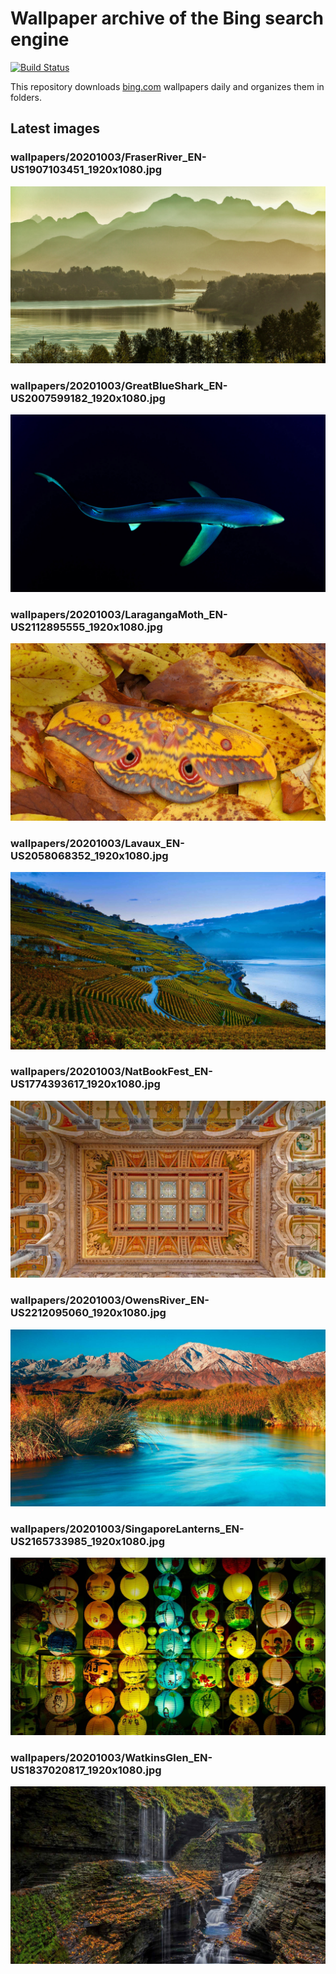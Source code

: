 # Wallpaper archive of the Bing search engine

[![Build Status](https://travis-ci.org/kijart/bing-daily-images-dl.svg?branch=wallpapers)](https://travis-ci.org/kijart/bing-daily-images-dl)

This repository downloads [bing.com](https://www.bing.com) wallpapers daily and organizes them in folders.

## Latest images

<!-- Wallpapers -->

### wallpapers/20201003/FraserRiver_EN-US1907103451_1920x1080.jpg

![wallpapers/20201003/FraserRiver_EN-US1907103451_1920x1080.jpg](wallpapers/20201003/FraserRiver_EN-US1907103451_1920x1080.jpg)

### wallpapers/20201003/GreatBlueShark_EN-US2007599182_1920x1080.jpg

![wallpapers/20201003/GreatBlueShark_EN-US2007599182_1920x1080.jpg](wallpapers/20201003/GreatBlueShark_EN-US2007599182_1920x1080.jpg)

### wallpapers/20201003/LaragangaMoth_EN-US2112895555_1920x1080.jpg

![wallpapers/20201003/LaragangaMoth_EN-US2112895555_1920x1080.jpg](wallpapers/20201003/LaragangaMoth_EN-US2112895555_1920x1080.jpg)

### wallpapers/20201003/Lavaux_EN-US2058068352_1920x1080.jpg

![wallpapers/20201003/Lavaux_EN-US2058068352_1920x1080.jpg](wallpapers/20201003/Lavaux_EN-US2058068352_1920x1080.jpg)

### wallpapers/20201003/NatBookFest_EN-US1774393617_1920x1080.jpg

![wallpapers/20201003/NatBookFest_EN-US1774393617_1920x1080.jpg](wallpapers/20201003/NatBookFest_EN-US1774393617_1920x1080.jpg)

### wallpapers/20201003/OwensRiver_EN-US2212095060_1920x1080.jpg

![wallpapers/20201003/OwensRiver_EN-US2212095060_1920x1080.jpg](wallpapers/20201003/OwensRiver_EN-US2212095060_1920x1080.jpg)

### wallpapers/20201003/SingaporeLanterns_EN-US2165733985_1920x1080.jpg

![wallpapers/20201003/SingaporeLanterns_EN-US2165733985_1920x1080.jpg](wallpapers/20201003/SingaporeLanterns_EN-US2165733985_1920x1080.jpg)

### wallpapers/20201003/WatkinsGlen_EN-US1837020817_1920x1080.jpg

![wallpapers/20201003/WatkinsGlen_EN-US1837020817_1920x1080.jpg](wallpapers/20201003/WatkinsGlen_EN-US1837020817_1920x1080.jpg)

